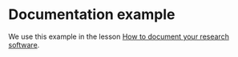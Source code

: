 # Documentation example

We use this example in the lesson
[How to document your research software](https://coderefinery.github.io/documentation/).

